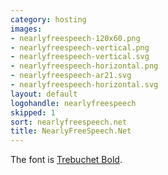 ```yaml
---
category: hosting
images:
- nearlyfreespeech-120x60.png
- nearlyfreespeech-vertical.png
- nearlyfreespeech-vertical.svg
- nearlyfreespeech-horizontal.png
- nearlyfreespeech-ar21.svg
- nearlyfreespeech-horizontal.svg
layout: default
logohandle: nearlyfreespeech
skipped: 1
sort: nearlyfreespeech.net
title: NearlyFreeSpeech.Net
---
```


The font is [Trebuchet Bold](http://www.myfonts.com/fonts/ascender/trebuchet/bold/?ref=hackerlogos).